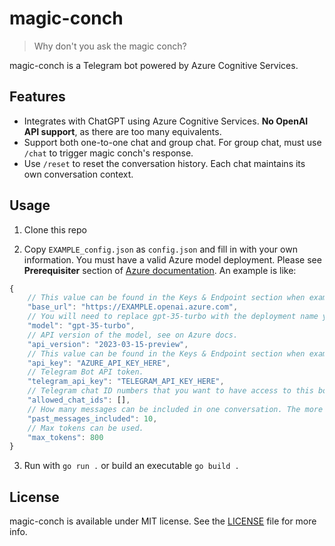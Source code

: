 # magic-conch

> Why don't you ask the magic conch?

magic-conch is a Telegram bot powered by Azure Cognitive Services.

## Features

- Integrates with ChatGPT using Azure Cognitive Services. **No OpenAI API support**, as there are too many equivalents.
- Support both one-to-one chat and group chat. For group chat, must use `/chat` to trigger magic conch's response.
- Use `/reset` to reset the conversation history. Each chat maintains its own conversation context.

## Usage

1. Clone this repo

2. Copy `EXAMPLE_config.json` as `config.json` and fill in with your own information. You must have a valid Azure model deployment. Please see __Prerequisiter__ section of [Azure documentation](https://learn.microsoft.com/en-us/azure/cognitive-services/openai/chatgpt-quickstart?tabs=command-line&pivots=rest-api). An example is like:

```js
{
    // This value can be found in the Keys & Endpoint section when examining your resource from the Azure portal. Alternatively, you can find the value in the Azure OpenAI Studio > Playground > Code View
    "base_url": "https://EXAMPLE.openai.azure.com",
    // You will need to replace gpt-35-turbo with the deployment name you chose when you deployed the ChatGPT or GPT-4 models.
    "model": "gpt-35-turbo",
    // API version of the model, see on Azure docs.
    "api_version": "2023-03-15-preview",
    // This value can be found in the Keys & Endpoint section when examining your resource from the Azure portal. You can use either KEY1 or KEY2.
    "api_key": "AZURE_API_KEY_HERE",
    // Telegram Bot API token.
    "telegram_api_key": "TELEGRAM_API_KEY_HERE",
    // Telegram chat ID numbers that you want to have access to this bot. Left empty ([]) if you don't want any limitation.
    "allowed_chat_ids": [],
    // How many messages can be included in one conversation. The more messages included, the better ChatGPT unders the context, however also more tokens it consumes.
    "past_messages_included": 10,
    // Max tokens can be used.
    "max_tokens": 800
}
```

3. Run with `go run .` or build an executable `go build .`

## License

magic-conch is available under MIT license. See the [LICENSE](LICENSE) file for more info.
